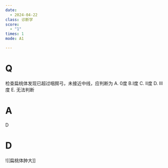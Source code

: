 ```yaml
---
date:
  - 2024-04-22
class: 诊断学
score:
  - "1"
times: 1
mode: A1

---
```



# Q
检查扁桃体发现已超过咽腭弓，未接近中线，应判断为
A. 0度 
B.I度 
C. II度 
D. III度 
E. 无法判断

# A

D



# D
![[扁桃体肿大]]